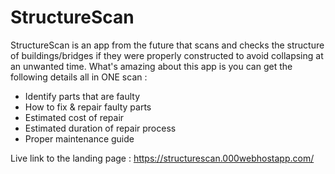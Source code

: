 # StructureScan
StructureScan is an app from the future that scans and checks the structure of buildings/bridges if they were properly constructed to avoid collapsing at an unwanted time.
What's amazing about this app is you can get the following details all in ONE scan :
- Identify parts that are faulty
- How to fix & repair faulty parts
- Estimated cost of repair
- Estimated duration of repair process
- Proper maintenance guide

Live link to the landing page : https://structurescan.000webhostapp.com/

